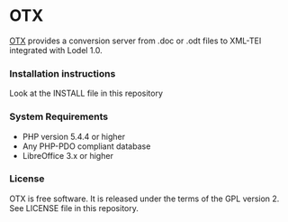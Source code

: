 # OTX

[OTX](http://openedition.github.io/OTX/) provides a conversion server from .doc or .odt files to XML-TEI integrated with Lodel 1.0.

### Installation instructions

  Look at the INSTALL file in this repository


### System Requirements

 * PHP version 5.4.4 or higher
 * Any PHP-PDO compliant database
 * LibreOffice 3.x or higher


### License

OTX is free software. It is released under the terms of the GPL version 2. See LICENSE file in this repository.
